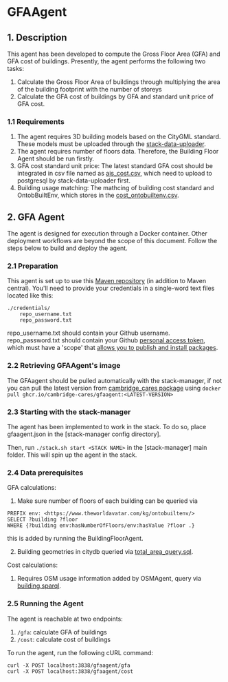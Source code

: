 # GFAAgent
## 1. Description
This agent has been developed to compute the Gross Floor Area (GFA) and GFA cost of buildings. Presently, the agent performs the following two tasks:
1) Calculate the Gross Floor Area of buildings through multiplying the area of the building footprint with the number of storeys
2) Calculate the GFA cost of buildings by GFA and standard unit price of GFA cost.

### 1.1 Requirements
1) The agent requires 3D building models based on the CityGML standard. These models must be uploaded through the [stack-data-uploader](https://github.com/cambridge-cares/TheWorldAvatar/tree/main/Deploy/stacks/dynamic/stack-data-uploader#citydb-data).
2) The agent requires number of floors data. Therefore, the Building Floor Agent should be run firstly.
3) GFA cost standard unit price: The latest standard GFA cost should be integrated in csv file named as [ais_cost.csv](https://github.com/cambridge-cares/TheWorldAvatar/blob/4a5b2b6eaf60be88f95e1561da24b043943fec83/Agents/GFAAgent/stack-data-uploader-input-config/ais_cost.csv), which need to upload to postgresql by stack-data-uploader first.
4) Building usage matching: The mathcing of building cost standard and OntobBuiltEnv, which stores in the [cost_ontobuiltenv.csv](https://github.com/cambridge-cares/TheWorldAvatar/blob/4a5b2b6eaf60be88f95e1561da24b043943fec83/Agents/GFAAgent/src/main/resources/cost_ontobuiltenv.csv).

## 2. GFA Agent
The agent is designed for execution through a Docker container. Other deployment workflows are beyond the scope of this document. Follow the steps below to build and deploy the agent.
### 2.1 Preparation
This agent is set up to use this [Maven repository](https://maven.pkg.github.com/cambridge-cares/TheWorldAvatar/) (in addition to Maven central).
You'll need to provide your credentials in a single-word text files located like this:
```
./credentials/
    repo_username.txt
    repo_password.txt
```

repo_username.txt should contain your Github username. repo_password.txt should contain your Github [personal access token](https://docs.github.com/en/github/authenticating-to-github/creating-a-personal-access-token),
which must have a 'scope' that [allows you to publish and install packages](https://docs.github.com/en/packages/working-with-a-github-packages-registry/working-with-the-apache-maven-registry#authenticating-to-github-packages).

### 2.2 Retrieving GFAAgent's image
The GFAagent should be pulled automatically with the stack-manager, if not you can pull the latest version from [cambridge_cares package](https://github.com/orgs/cambridge-cares/packages/container/package/gfaagent) using `docker pull ghcr.io/cambridge-cares/gfaagent:<LATEST-VERSION>`

### 2.3 Starting with the stack-manager
The agent has been implemented to work in the stack. To do so, place gfaagent.json in the [stack-manager config directory]. 

Then, run `./stack.sh start <STACK NAME>` in the [stack-manager] main folder. This will spin up the agent in the stack.

### 2.4 Data prerequisites
GFA calculations:
1) Make sure number of floors of each building can be queried via
```
PREFIX env: <https://www.theworldavatar.com/kg/ontobuiltenv/>
SELECT ?building ?floor
WHERE {?building env:hasNumberOfFloors/env:hasValue ?floor .}
```
this is added by running the BuildingFloorAgent.

2) Building geometries in citydb queried via [total_area_query.sql].

Cost calculations:
1) Requires OSM usage information added by OSMAgent, query via [building.sparql].


### 2.5 Running the Agent
The agent is reachable at two endpoints:
1) `/gfa`: calculate GFA of buildings
2) `/cost`: calculate cost of buildings

To run the agent, run the following cURL command:
```
curl -X POST localhost:3838/gfaagent/gfa
curl -X POST localhost:3838/gfaagent/cost
```
[total_area_query.sql]: ./src/main/resources/total_area_query.sql
[building.sparql]: ./src/main/resources/building.sparql